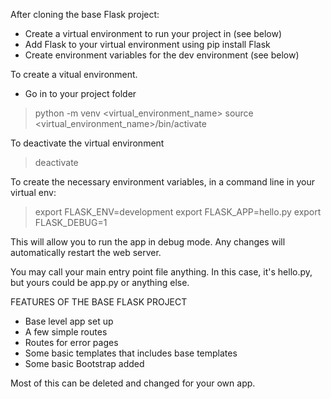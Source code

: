 After cloning the base Flask project:
- Create a virtual environment to run your project in (see below)
- Add Flask to your virtual environment using pip install Flask
- Create environment variables for the dev environment (see below)

To create a vitual environment.
- Go in to your project folder
> python -m venv <virtual_environment_name>
> source <virtual_environment_name>/bin/activate

To deactivate the virtual environment
> deactivate

To create the necessary environment variables, in a command line in your virtual env:
> export FLASK_ENV=development
> export FLASK_APP=hello.py
> export FLASK_DEBUG=1

This will allow you to run the app in debug mode. Any changes will automatically restart the web server.

You may call your main entry point file anything. In this case, it's hello.py, but yours could be app.py or anything else. 


FEATURES OF THE BASE FLASK PROJECT
- Base level app set up
- A few simple routes
- Routes for error pages
- Some basic templates that includes base templates
- Some basic Bootstrap added

Most of this can be deleted and changed for your own app.
